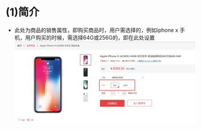 # (1)简介

* 此处为商品的销售属性，即购买商品时，用户需选择的，例如iphone x 手机，用户购买的时候，需选择64G或256G的，即在此处设置
![](images/cate1.jpg)
